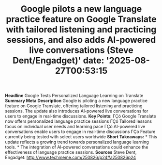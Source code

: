 ﻿---
title: "Google pilots a new language practice feature on Google Translate with tailored listening and practicing sessions, and also adds AI-powered live conversations (Steve Dent/Engadget)'
date: '2025-08-27T00:53:15"
category: "Markets"
summary: ""
slug: "google pilots a new language practice feature on google tran"
source_urls:
  - "http://www.techmeme.com/250826/p24#a250826p24"
seo:
  title: "Google pilots a new language practice feature on Google Translate with tailored listening and practicing sessions, and also adds AI-powered live conversations (Steve Dent/Engadget) | Hash n Hedge'
  description: '"
  keywords: ["news", "markets", "brief"]
---
**Headline** Google Tests Personalized Language Learning on Translate  **Summary Meta Description** Google is piloting a new language practice feature on Google Translate, offering tailored listening and practicing sessions. The update also introduces AI-powered live conversations for users to engage in real-time discussions.  **Key Points:**  ΓÇó Google Translate now offers personalized language practice sessions ΓÇó Tailored lessons focus on individual user needs and learning pace ΓÇó AI-powered live conversations enable users to engage in real-time discussions ΓÇó Feature currently being tested with select users worldwide  **Short Takeaways:**  * This update reflects a growing trend towards personalized language learning tools. * The integration of AI-powered conversations could enhance the effectiveness of language practice sessions.  **Sources** Steve Dent, Engadget: http://www.techmeme.com/250826/p24#a250826p24 
